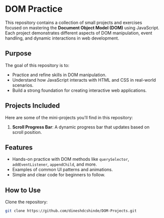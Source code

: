 # DOM Practice

This repository contains a collection of small projects and exercises focused on mastering the **Document Object Model (DOM)** using JavaScript. Each project demonstrates different aspects of DOM manipulation, event handling, and dynamic interactions in web development.

## Purpose

The goal of this repository is to:

- Practice and refine skills in DOM manipulation.
- Understand how JavaScript interacts with HTML and CSS in real-world scenarios.
- Build a strong foundation for creating interactive web applications.

## Projects Included

Here are some of the mini-projects you'll find in this repository:

1. **Scroll Progress Bar**: A dynamic progress bar that updates based on scroll position.

## Features

- Hands-on practice with DOM methods like `querySelector`, `addEventListener`, `appendChild`, and more.
- Examples of common UI patterns and animations.
- Simple and clear code for beginners to follow.

## How to Use

Clone the repository:

```bash
git clone https://github.com/dineshdcshinde/DOM-Projects.git
```
